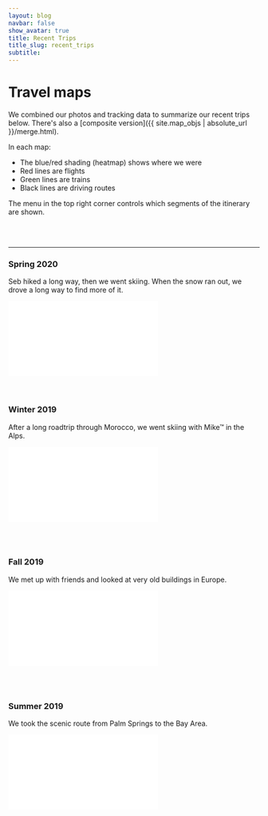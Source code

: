 ```yaml
---
layout: blog
navbar: false
show_avatar: true
title: Recent Trips
title_slug: recent_trips
subtitle:
---
```


<h1> Travel maps </h1>

We combined our photos and tracking data to summarize our recent trips below. There's also a [composite version]({{ site.map_objs | absolute_url }}/merge.html).

In each map:
* The blue/red shading (heatmap) shows where we were
* Red lines are flights
* Green lines are trains
* Black lines are driving routes

The menu in the top right corner controls which segments of the itinerary are shown.

<br>
<br>
<hr>

### Spring 2020
Seb hiked a long way, then we went skiing. When the snow ran out, we drove a long way to find more of it.
<div class="map-container">
    <iframe src="{{ site.map_objs | absolute_url }}/2020_spring.html" allowfullscreen="" frameborder="0">
    </iframe>
</div>
<br>
<br>


### Winter 2019
After a long roadtrip through Morocco, we went skiing with Mike&trade; in the Alps.
<p>
  <div class="map-container">
      <iframe src="{{ site.map_objs | absolute_url }}/2019_winter.html" allowfullscreen="" frameborder="0">
      </iframe>
  </div>
</p>
<br>
<br>


### Fall 2019
We met up with friends and looked at very old buildings in Europe.
<p>
  <div class="map-container">
      <iframe src="{{ site.map_objs | absolute_url }}/2019_fall.html" allowfullscreen="" frameborder="0">
      </iframe>
  </div>
</p>
<br>
<br>


### Summer 2019
We took the scenic route from Palm Springs to the Bay Area.
<p>
  <div class="map-container">
      <iframe src="{{ site.map_objs | absolute_url }}/2019_summer.html" allowfullscreen="" frameborder="0">
      </iframe>
  </div>
</p>
<br>
<br>


